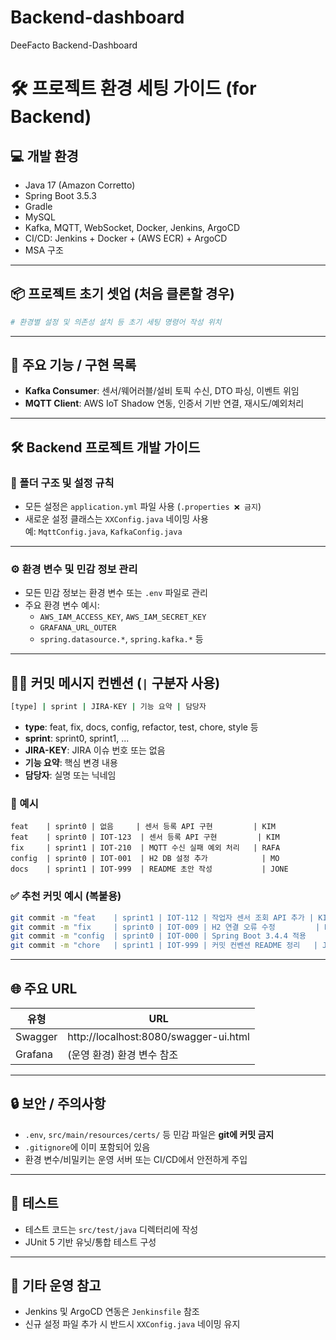 # Backend-dashboard
DeeFacto Backend-Dashboard



# 🛠️ 프로젝트 환경 세팅 가이드 (for Backend)

## 💻 개발 환경

- Java 17 (Amazon Corretto)
- Spring Boot 3.5.3
- Gradle
- MySQL
- Kafka, MQTT, WebSocket, Docker, Jenkins, ArgoCD
- CI/CD: Jenkins + Docker + (AWS ECR) + ArgoCD
- MSA 구조

---

## 📦 프로젝트 초기 셋업 (처음 클론할 경우)

```bash
# 환경별 설정 및 의존성 설치 등 초기 세팅 명령어 작성 위치
```

---

## 🧩 주요 기능 / 구현 목록

- **Kafka Consumer**: 센서/웨어러블/설비 토픽 수신, DTO 파싱, 이벤트 위임
- **MQTT Client**: AWS IoT Shadow 연동, 인증서 기반 연결, 재시도/예외처리

---

## 🛠️ Backend 프로젝트 개발 가이드

### 📁 폴더 구조 및 설정 규칙

- 모든 설정은 `application.yml` 파일 사용 (`.properties ❌ 금지`)
- 새로운 설정 클래스는 `XXConfig.java` 네이밍 사용  
  예: `MqttConfig.java`, `KafkaConfig.java`

---

### ⚙️ 환경 변수 및 민감 정보 관리

- 모든 민감 정보는 환경 변수 또는 `.env` 파일로 관리
- 주요 환경 변수 예시:
  - `AWS_IAM_ACCESS_KEY`, `AWS_IAM_SECRET_KEY`
  - `GRAFANA_URL_OUTER`
  - `spring.datasource.*`, `spring.kafka.*` 등

---

## 🧑‍💻 커밋 메시지 컨벤션 (`|` 구분자 사용)

```bash
[type] | sprint | JIRA-KEY | 기능 요약 | 담당자
```

- **type**: feat, fix, docs, config, refactor, test, chore, style 등
- **sprint**: sprint0, sprint1, ...
- **JIRA-KEY**: JIRA 이슈 번호 또는 없음
- **기능 요약**: 핵심 변경 내용
- **담당자**: 실명 또는 닉네임

### 📌 예시

```
feat    | sprint0 | 없음     | 센서 등록 API 구현         | KIM
feat    | sprint0 | IOT-123  | 센서 등록 API 구현         | KIM
fix     | sprint1 | IOT-210  | MQTT 수신 실패 예외 처리   | RAFA
config  | sprint0 | IOT-001  | H2 DB 설정 추가            | MO
docs    | sprint1 | IOT-999  | README 초안 작성           | JONE
```

### ✅ 추천 커밋 예시 (복붙용)

```bash
git commit -m "feat    | sprint1 | IOT-112 | 작업자 센서 조회 API 추가 | KIM"
git commit -m "fix     | sprint0 | IOT-009 | H2 연결 오류 수정         | RAFA"
git commit -m "config  | sprint0 | IOT-000 | Spring Boot 3.4.4 적용    | MO"
git commit -m "chore   | sprint1 | IOT-999 | 커밋 컨벤션 README 정리   | JONE"
```

---

## 🌐 주요 URL

| 유형     | URL                              |
|----------|-----------------------------------|
| Swagger  | http://localhost:8080/swagger-ui.html |
| Grafana  | (운영 환경) 환경 변수 참조        |

---

## 🔒 보안 / 주의사항

- `.env`, `src/main/resources/certs/` 등 민감 파일은 **git에 커밋 금지**
- `.gitignore`에 이미 포함되어 있음
- 환경 변수/비밀키는 운영 서버 또는 CI/CD에서 안전하게 주입

---

## 🧪 테스트

- 테스트 코드는 `src/test/java` 디렉터리에 작성
- JUnit 5 기반 유닛/통합 테스트 구성

---

## 🚧 기타 운영 참고

- Jenkins 및 ArgoCD 연동은 `Jenkinsfile` 참조
- 신규 설정 파일 추가 시 반드시 `XXConfig.java` 네이밍 유지

